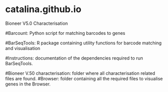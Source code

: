 # catalina.github.io
Bioneer V5.0 Characterisation

#Barcount:
Python script for matching barcodes to genes

#BarSeqTools:
R package containing utility functions for barcode matching and visualisation

#Instructions: documentation of the dependencies required to run BarSeqTools.

#Bioneer V.50 characterisation: folder where all characterisation related files are found.
 #Browser: folder containing all the required files to visualise genes in the Browser.
